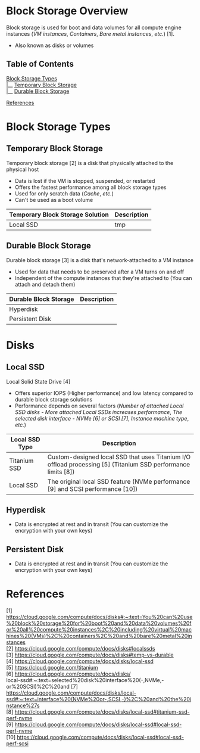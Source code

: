 # Block Storage Overview

Block storage is used for boot and data volumes for all compute engine instances (*VM instances*, *Containers*, *Bare metal instances*, *etc.*) [1].

* Also known as disks or volumes

## Table of Contents

[Block Storage Types](www.google.com)<br>
|__ [Temporary Block Storage](www.google.com)<br>
|__ [Durable Block Storage](www.google.com)<br>

[References](www.google.com)

# Block Storage Types

## Temporary Block Storage

Temporary block storage [2] is a disk that physically attached to the physical host

* Data is lost if the VM is stopped, suspended, or restarted
* Offers the fastest performance among all block storage types
* Used for only scratch data (*Cache*, *etc.*)
* Can't be used as a boot volume

| Temporary Block Storage Solution | Description |
| --- | --- | 
| Local SSD | tmp |

## Durable Block Storage

Durable block storage [3] is a disk that's network-attached to a VM instance

* Used for data that needs to be preserved after a VM turns on and off
* Independent of the compute instances that they're attached to (You can attach and detach them)


| Durable Block Storage | Description |
| --- | --- |
| Hyperdisk | |
| Persistent Disk | |

# Disks

## Local SSD

Local Solid State Drive [4]

* Offers superior IOPS (Higher performance) and low latency compared to durable block storage solutions
* Performance depends on several factors (*Number of attached Local SSD disks - More attached Local SSDs increases performance*, *The selected disk interface - NVMe [6] or SCSI [7]*, *Instance machine type*, *etc.*)

| Local SSD Type | Description |
| --- | --- |
| Titanium SSD | Custom-designed local SSD that uses Titanium I/O offload processing [5] (Titanium SSD performance limits [8]) |
| Local SSD | The original local SSD feature (NVMe performance [9] and SCSI performance [10]) |

## Hyperdisk

* Data is encrypted at rest and in transit (You can customize the encryption with your own keys)

## Persistent Disk

* Data is encrypted at rest and in transit (You can customize the encryption with your own keys)

# References

[1] https://cloud.google.com/compute/docs/disks#:~:text=You%20can%20use%20block%20storage%20for%20boot%20and%20data%20volumes%20for%20all%20compute%20instances%2C%20including%20virtual%20machines%20(VMs)%2C%20containers%2C%20and%20bare%20metal%20instances<br>
[2] https://cloud.google.com/compute/docs/disks#localssds<br>
[3] https://cloud.google.com/compute/docs/disks#temp-vs-durable<br>
[4] https://cloud.google.com/compute/docs/disks/local-ssd<br>
[5] https://cloud.google.com/titanium<br> 
[6] https://cloud.google.com/compute/docs/disks/<br>local-ssd#:~:text=selected%20disk%20interface%20(-,NVMe,-or%20SCSI)%2C%20and
[7] https://cloud.google.com/compute/docs/disks/local-ssd#:~:text=interface%20(NVMe%20or-,SCSI,-)%2C%20and%20the%20instance%27s<br> 
[8] https://cloud.google.com/compute/docs/disks/local-ssd#titanium-ssd-perf-nvme<br>
[9] https://cloud.google.com/compute/docs/disks/local-ssd#local-ssd-perf-nvme<br>
[10] https://cloud.google.com/compute/docs/disks/local-ssd#local-ssd-perf-scsi<br>